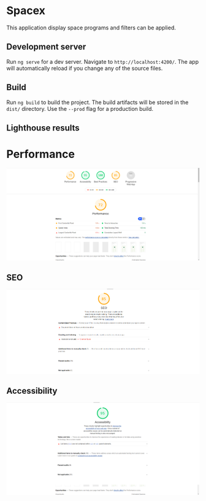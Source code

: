 # Spacex

This application display space programs and filters can be applied.

## Development server

Run `ng serve` for a dev server. Navigate to `http://localhost:4200/`. The app will automatically reload if you change any of the source files.


## Build

Run `ng build` to build the project. The build artifacts will be stored in the `dist/` directory. Use the `--prod` flag for a production build.




## Lighthouse results
# Performance
![Alt text](/screenshots/lighthouse-overall.png "Optional Title")

## SEO
![Alt text](/screenshots/lighthouse-SEO.png "Optional Title")

## Accessibility
![Alt text](/screenshots/lighthouse-accessibility.png "Optional Title")
